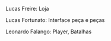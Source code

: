 Lucas Freire:
    Loja

Lucas Fortunato:
    Interface peça e peças

Leonardo Falango:
    Player, Batalhas